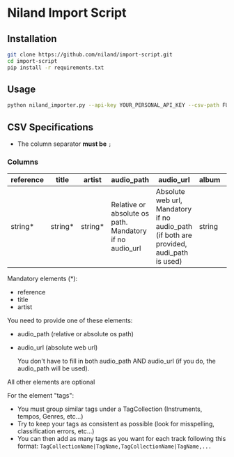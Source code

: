 # Niland Import Script

Installation
----
```bash
git clone https://github.com/niland/import-script.git
cd import-script
pip install -r requirements.txt
```

Usage
----
```bash
python niland_importer.py --api-key YOUR_PERSONAL_API_KEY --csv-path FULL_PATH_TO_THE_CSV_FILE
```

CSV Specifications
----

* The column separator **must be** `;`

### Columns ###

|reference|title|artist|audio\_path|audio\_url|album|popularity|duration|isrc|year|tags|
|---------|-----|------|-----------|----------|-----|----------|--------|----|----|----|
|string\*|string\*|string\*|Relative or absolute os path. Mandatory if no audio\_url|Absolute web url, Mandatory if no audio\_path (if both are provided, audi\_path is used)|string|float|float|string|int|Format should be: TagCollectionName&#124;TagName,TagCollectionName&#124;TagName,...|

Mandatory elements (\*):
* reference
* title
* artist

You need to provide one of these elements:
* audio\_path (relative or absolute os path)
* audio\_url (absolute web url)

  You don't have to fill in both audio\_path AND audio\_url (if you do, the audio_path will be used).

All other elements are optional

For the element "tags":
* You must group similar tags under a TagCollection (Instruments, tempos, Genres, etc...)
* Try to keep your tags as consistent as possible (look for misspelling, classification errors, etc...)
* You can then add as many tags as you want for each track following this format:   `TagCollectionName|TagName,TagCollectionName|TagName,...`
